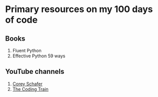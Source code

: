 # Primary resources on my 100 days of code

## Books
1. Fluent Python
2. Effective Python 59 ways

## YouTube channels
1. [Corey Schafer](https://www.youtube.com/user/schafer5)
2. [The Coding Train](https://www.youtube.com/user/shiffman)
 
